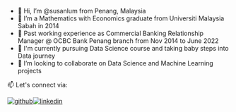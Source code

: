 - 👋 Hi, I’m @susanlum from Penang, Malaysia
- 🌱 I’m a Mathematics with Economics graduate from Universiti Malaysia Sabah in 2014
- 🌱 Past working experience as Commercial Banking Relationship Manager @ OCBC Bank Penang branch from Nov 2014 to June 2022
- 🌱 I'm currently pursuing Data Science course and taking baby steps into Data journey 
- 💞️ I’m looking to collaborate on Data Science and Machine Learning projects

 📫 Let's connect via:

[![github](https://cloud.githubusercontent.com/assets/17016297/18839843/0e06a67a-83d2-11e6-993a-b35a182500e0.png)][1][![linkedin](https://cloud.githubusercontent.com/assets/17016297/18839848/0fc7e74e-83d2-11e6-8c6a-277fc9d6e067.png)][2]

[1]: http://www.github.com/susanlum
[2]: https://www.linkedin.com/in/lum-poh-poh-susan-04012183/



